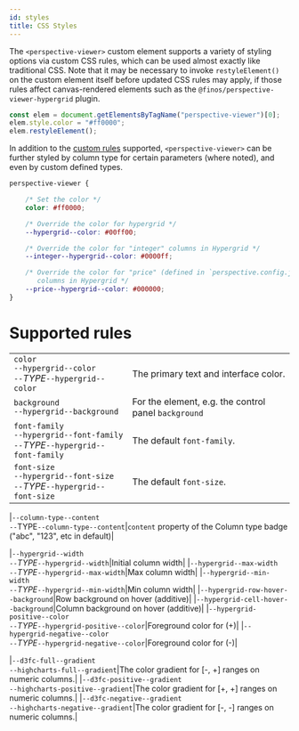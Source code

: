 ```yaml
---
id: styles
title: CSS Styles
---
```


The `<perspective-viewer>` custom element supports a variety of styling options
via custom CSS rules, which can be used almost exactly like traditional CSS.
Note that it may be necessary to invoke `restyleElement()` on the custom element
itself before updated CSS rules may apply, if those rules affect canvas-rendered
elements such as the `@finos/perspective-viewer-hypergrid` plugin.

```javascript
const elem = document.getElementsByTagName("perspective-viewer")[0];
elem.style.color = "#ff0000";
elem.restyleElement();
```

In addition to the [custom rules](styles) supported, `<perspective-viewer>` can be
further styled by column type for certain parameters (where noted), and even
by custom defined types.

```css
perspective-viewer {

    /* Set the color */
    color: #ff0000;

    /* Override the color for hypergrid */
    --hypergrid--color: #00ff00; 

    /* Override the color for "integer" columns in Hypergrid */
    --integer--hypergrid--color: #0000ff; 

    /* Override the color for "price" (defined in `perspective.config.js`)
       columns in Hypergrid */
    --price--hypergrid--color: #000000; 
}
```

# Supported rules

|||
|:--|:--|
|`color`<br/>`--hypergrid--color`<br/>`--`_TYPE_`--hypergrid--color`|The primary text and interface color.|
|`background`<br/>`--hypergrid--background`|For the element, e.g. the control panel `background`|
|`font-family`<br/>`--hypergrid--font-family`<br/>`--`_TYPE_`--hypergrid--font-family`|The default `font-family`.|
|`font-size`<br/>`--hypergrid--font-size`<br/>`--`_TYPE_`--hypergrid--font-size`|The default `font-size`.|

|`--column-type--content`<br/>`--`TYPE`--column-type--content`|`content` property of the Column type badge ("abc", "123", etc in default)|

|`--hypergrid--width`<br/>`--`_TYPE_`--hypergrid--width`|Initial column width|
|`--hypergrid--max-width`<br/>`--`_TYPE_`--hypergrid--max-width`|Max column width|
|`--hypergrid--min-width`<br/>`--`_TYPE_`--hypergrid--min-width`|Min column width|
|`--hypergrid-row-hover--background`|Row background on hover (additive)|
|`--hypergrid-cell-hover--background`|Column background on hover (additive)|
|`--hypergrid-positive--color`<br/>`--`_TYPE_`--hypergrid-positive--color`|Foreground color for (+)|
|`--hypergrid-negative--color`<br/>`--`_TYPE_`--hypergrid-negative--color`|Foreground color for (-)|

|`--d3fc-full--gradient`<br/>`--highcharts-full--gradient`|The color gradient for [-, +] ranges on numeric columns.|
|`--d3fc-positive--gradient`<br/>`--highcharts-positive--gradient`|The color gradient for [+, +] ranges on numeric columns.|
|`--d3fc-negative--gradient`<br/>`--highcharts-negative--gradient`|The color gradient for [-, -] ranges on numeric columns.|

